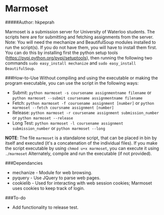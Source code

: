 Marmoset
========
#####Author: hkpeprah


Marmoset is a submission server for University of Waterloo students.  The scripts here are for submitting and fetching assignments
from the server.  
Note: You will need the mechanize and BeautifulSoup modules installed to run the script(s).  If you do not have them, you will have to install them first.  You can do this by installing first the python setup tools (https://pypi.python.org/pypi/setuptools), then running the following two commands `sudo easy_install mechanize` and `sudo easy_install BeautifulSoup`.


###How-to-Use
Without compiling and using the executable or making the program executable, you can use the script in the following ways:
* Submit: `python marmoset -s coursename assignmentname filename` or `python marmoset --submit coursename assignmentname filename`
* Fetch: `python marmoset -f coursename assignment [number]` or `python marmoset --fetch coursname assignment [number]`
* Release: `python marmoset -r coursename assignment submission_number` or `python marmoset --release`
* Long Test: `python marmoset -l coursename assignment submission_number` or `python marmoset --long`

**NOTE**: The file `marmoset` is a standalone script, that can be placed in bin by itself and executed (it's a concatenation of the individual files).
If you make the script executable by using `chmod u+x marmoset`, you can execute it using `./marmoset`
Alternately, compile and run the executable (if not provided).


###Dependancies
* mechanize - Module for web browsing.
* pyquery - Use JQuery to parse web pages.
* cookielib - Used for interacting with web session cookies; Marmoset uses cookies to keep track of login.


###To-do
* Add functionality to release test.